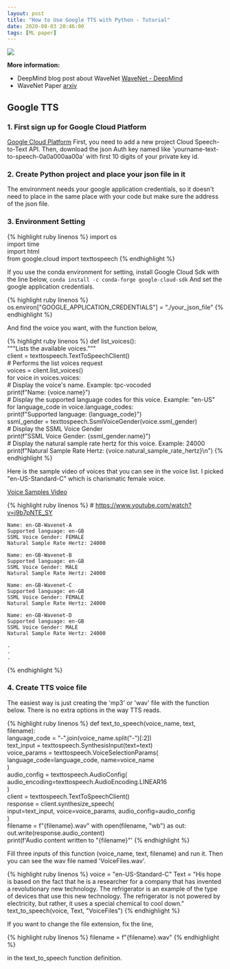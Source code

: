 ```yaml
---
layout: post
title: "How to Use Google TTS with Python - Tutorial"
date: 2020-08-03 20:46:00
tags: [ML paper]
---
```


![](https://cdn.aitimes.kr/news/photo/201710/10791_10296_126.png)

**More information:**
- DeepMind blog post about WaveNet [WaveNet - DeepMind](https://deepmind.com/blog/article/wavenet-generative-model-raw-audio)
- WaveNet Paper [arxiv](https://arxiv.org/pdf/1609.03499.pdf)

## Google TTS
### 1. First sign up for Google Cloud Platform
[Google Cloud Platform](https://console.developers.google.com/?hl=ko)
First, you need to add a new project Cloud Speech-to-Text API.
Then, download the json Auth key named like 'yourname-text-to-speech-0a0a000aa00a' with first 10 digits of your private key id.


### 2. Create Python project and place your json file in it
The environment needs your google application credentials, so it doesn't need to place in the same place with your code but make sure the address of the json file.

### 3. Environment Setting

{% highlight ruby linenos %}
	import os  
	import time  
	import html  
	from google.cloud import texttospeech
{% endhighlight %}

If you use the conda environment for setting, install Google Cloud Sdk with the line below,
		`conda install -c conda-forge google-cloud-sdk`
And set the google application credentials.

{% highlight ruby linenos %}
	os.environ["GOOGLE_APPLICATION_CREDENTIALS"] = "./your_json_file"
{% endhighlight %}

And find the voice you want, with the function below,

{% highlight ruby linenos %}
	def list_voices():  
	    """Lists the available voices."""  
	  client = texttospeech.TextToSpeechClient()  
	    # Performs the list voices request  
	  voices = client.list_voices()  
	    for voice in voices.voices:  
	        # Display the voice's name. Example: tpc-vocoded  
	  print(f"Name: {voice.name}")  
	        # Display the supported language codes for this voice. Example: "en-US"  
	  for language_code in voice.language_codes:  
	            print(f"Supported language: {language_code}")  
	        ssml_gender = texttospeech.SsmlVoiceGender(voice.ssml_gender)  
	        # Display the SSML Voice Gender  
	  print(f"SSML Voice Gender: {ssml_gender.name}")  
	        # Display the natural sample rate hertz for this voice. Example: 24000  
	  print(f"Natural Sample Rate Hertz: {voice.natural_sample_rate_hertz}\n")
{% endhighlight %}

Here is the sample video of voices that you can see in the voice list. I picked "en-US-Standard-C" which is charismatic female voice.

[Voice Samples Video](https://www.youtube.com/watch?v=j9b7pNTE_SY)

{% highlight ruby linenos %}
    # https://www.youtube.com/watch?v=j9b7pNTE_SY  
 
	Name: en-GB-Wavenet-A  
	Supported language: en-GB  
	SSML Voice Gender: FEMALE  
	Natural Sample Rate Hertz: 24000  
	 
	Name: en-GB-Wavenet-B  
	Supported language: en-GB  
	SSML Voice Gender: MALE  
	Natural Sample Rate Hertz: 24000  
	 
	Name: en-GB-Wavenet-C  
	Supported language: en-GB  
	SSML Voice Gender: FEMALE  
	Natural Sample Rate Hertz: 24000  
	 
	Name: en-GB-Wavenet-D  
	Supported language: en-GB  
	SSML Voice Gender: MALE  
	Natural Sample Rate Hertz: 24000  
	 
	.
	.
	.
{% endhighlight %}

### 4. Create TTS voice file

The easiest way is just creating the 'mp3' or 'wav' file with the function below. There is no extra options in the way TTS reads.

{% highlight ruby linenos %}
	def text_to_speech(voice_name, text, filename):  
	    language_code = "-".join(voice_name.split("-")[:2])  
	    text_input = texttospeech.SynthesisInput(text=text)  
	    voice_params = texttospeech.VoiceSelectionParams(  
	        language_code=language_code, name=voice_name  
	    )  
	    audio_config = texttospeech.AudioConfig(  
	        audio_encoding=texttospeech.AudioEncoding.LINEAR16  
	    )  
	    client = texttospeech.TextToSpeechClient()  
	    response = client.synthesize_speech(  
	        input=text_input, voice=voice_params, audio_config=audio_config  
	    )  
	    filename = f"{filename}.wav"
	  with open(filename, "wb") as out:  
	        out.write(response.audio_content)  
	        print(f'Audio content written to "{filename}"'
{% endhighlight %}

Fill three inputs of this function (voice_name, text, filename) and run it. Then you can see the wav file named 'VoiceFiles.wav'.

{% highlight ruby linenos %}
	voice = "en-US-Standard-C"
	Text = "His hope is based on the fact that he is a researcher for a company that has invented a revolutionary new technology. The refrigerator is an example of the type of devices that use this new technology. The refrigerator is not powered by electricity, but rather, it uses a special chemical to cool down."
	text_to_speech(voice, Text, "VoiceFiles")
{% endhighlight %}

 If you want to change the file extension, fix the line,
 
 {% highlight ruby linenos %}
	filename = f"{filename}.wav"
{% endhighlight %}

in the text_to_speech function definition.
	
